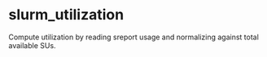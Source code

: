 # slurm_utilization

Compute utilization by reading sreport usage and normalizing against total available SUs.
